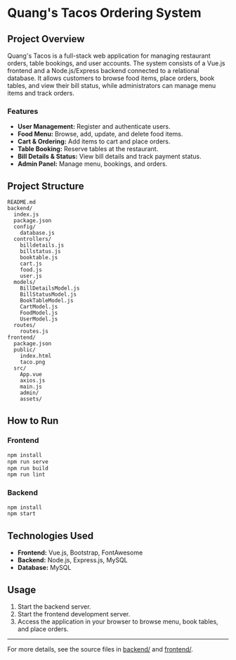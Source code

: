# Quang's Tacos Ordering System

## Project Overview

Quang's Tacos is a full-stack web application for managing restaurant orders, table bookings, and user accounts. The system consists of a Vue.js frontend and a Node.js/Express backend connected to a relational database. It allows customers to browse food items, place orders, book tables, and view their bill status, while administrators can manage menu items and track orders.

### Features

- **User Management:** Register and authenticate users.
- **Food Menu:** Browse, add, update, and delete food items.
- **Cart & Ordering:** Add items to cart and place orders.
- **Table Booking:** Reserve tables at the restaurant.
- **Bill Details & Status:** View bill details and track payment status.
- **Admin Panel:** Manage menu, bookings, and orders.

## Project Structure

```
README.md
backend/
  index.js
  package.json
  config/
    database.js
  controllers/
    billdetails.js
    billstatus.js
    booktable.js
    cart.js
    food.js
    user.js
  models/
    BillDetailsModel.js
    BillStatusModel.js
    BookTableModel.js
    CartModel.js
    FoodModel.js
    UserModel.js
  routes/
    routes.js
frontend/
  package.json
  public/
    index.html
    taco.png
  src/
    App.vue
    axios.js
    main.js
    admin/
    assets/
```

## How to Run

### Frontend

```sh
npm install
npm run serve
npm run build
npm run lint
```

### Backend

```sh
npm install
npm start
```

## Technologies Used

- **Frontend:** Vue.js, Bootstrap, FontAwesome
- **Backend:** Node.js, Express.js, MySQL
- **Database:** MySQL

## Usage

1. Start the backend server.
2. Start the frontend development server.
3. Access the application in your browser to browse menu, book tables, and place orders.

---

For more details, see the source files in [backend/](backend) and [frontend/](frontend).
